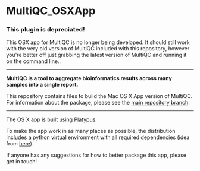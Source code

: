 # MultiQC_OSXApp

### This plugin is depreciated!
This OSX app for MultiQC is no longer being developed. It should still work
with the very old version of MultiQC included with this repository, however
you're better off just grabbing the latest version of MultiQC and running
it on the command line..

---

**MultiQC is a tool to aggregate bioinformatics results across many
samples into a single report.**

This repository contains files to build the Mac OS X App version of MultiQC.
For information about the package, please see the
[main repository branch](https://github.com/ewels/MultiQC).

---

The OS X app is built using [Platypus](http://sveinbjorn.org/platypus).

To make the app work in as many places as possible, the distribution
includes a python virtual environment with all required dependencies (idea from
[here](http://apple.stackexchange.com/questions/159611/including-python-script-dependencies-virtualenv-contents-in-platypus)).

If anyone has any suggestions for how to better package this app, please
get in touch!
